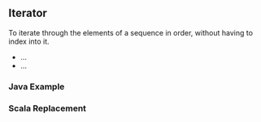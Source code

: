 ## Iterator

To iterate through the elements of a sequence in order, without having to index into it.
 - ...
 - ...

### Java Example

### Scala Replacement

